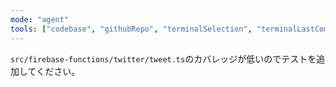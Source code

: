 ```yaml
---
mode: "agent"
tools: ["codebase", "githubRepo", "terminalSelection", "terminalLastCommand"]
---
```


`src/firebase-functions/twitter/tweet.ts`のカバレッジが低いのでテストを追加してください。
